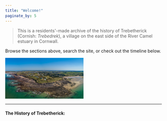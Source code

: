 ```yaml
---
title: "Welcome!"
paginate_by: 5
---
```


> This is a residents'-made archive of the history of Trebetherick (Cornish: _Trebedrek_), a village on the east side of the River Camel estuary in Cornwall.

Browse the sections above, search the site, or check out the timeline below.


<img src="greenaway.jpg" width="50%"/>


---

#### The History of Trebetherick:

